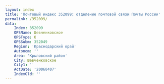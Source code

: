 ```yaml
---
layout: index
title: 'Почтовый индекс 352099: отделение почтовой связи Почты России'
permalink: /352099/
data:
    Index: 352099
    OPSName: Шевченковское
    OPSType: О
    OPSSubm: 352049
    Region: 'Краснодарский край'
    Autonom: ''
    Area: 'Крыловский район'
    City: Шевченковское
    City1: ''
    ActDate: '20060407'
    IndexOld: ''
---
```

